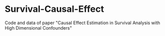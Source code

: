 # Survival-Causal-Effect
Code and data of paper "Causal Effect Estimation in Survival Analysis with High Dimensional Confounders"
